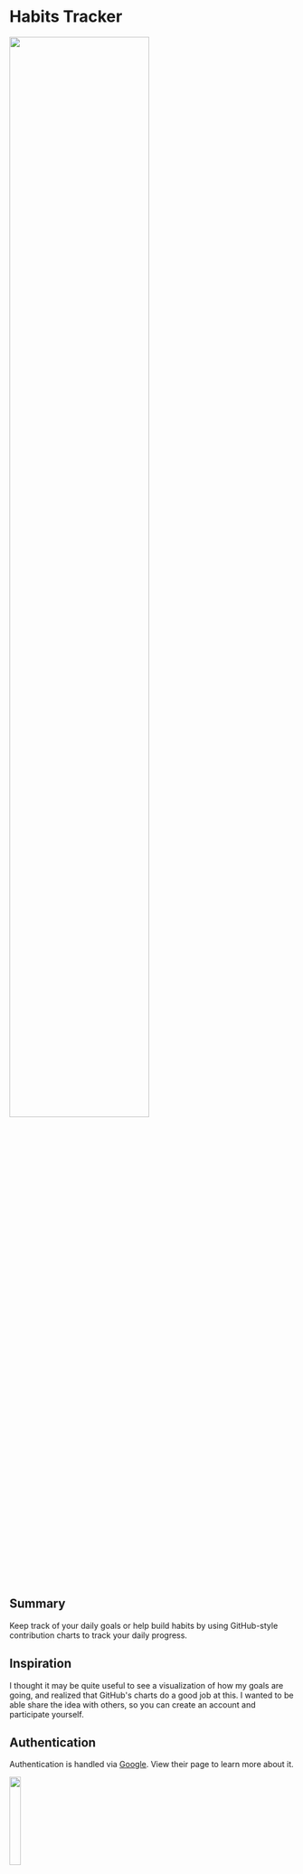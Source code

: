 # Habits Tracker
<!-- ![Imgur](https://imgur.com/QNDKC2M.gif) -->
<img src="https://imgur.com/QNDKC2M.gif"  width="70%" height="70%">


## Summary
Keep track of your daily goals or help build habits by using GitHub-style contribution charts to track your daily progress.
 
## Inspiration
I thought it may be quite useful to see a visualization of how my goals are going, and realized that GitHub's charts do a good job at this.
I wanted to be able share the idea with others, so you can create an account and participate yourself.

## Authentication
Authentication is handled via [Google](https://developers.google.com/identity/gsi/web/guides/overview). View their page to learn more about it. 

<img src="https://imgur.com/6L6XcBZ.png"  width="20%" height="20%">

1. "Data from Sign in with Google is not used for ads or other non-security purposes." - Google
2. Because we want you to be able to create charts, your email you authenticated with is stored to create an account.
3. No other private information is stored or even accessed/viewed, that includes name, passwords, and etc. Cookies are created (but not stored) and set to expire after 30 minutes or after logging out.


